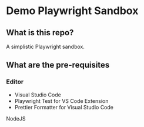 # Demo Playwright Sandbox

## What is this repo?
A simplistic Playwright sandbox.

## What are the pre-requisites
### Editor
* Visual Studio Code
* Playwright Test for VS Code Extension
* Prettier Formatter for Visual Studio Code 

NodeJS


